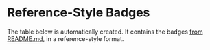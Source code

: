 # Reference-Style Badges

The table below is automatically created. It contains the badges [from README.md][readme], in a reference-style format.

<!-- ### BEGIN GENERATED CONTENT -->
<!-- any content between the above and below lines will be overwritten by the github action script -->
<!-- ### END GENERATED CONTENT -->

[readme]: ../README.md
